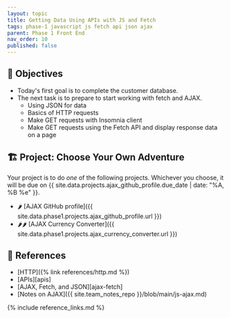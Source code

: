 ```yaml
---
layout: topic
title: Getting Data Using APIs with JS and Fetch
tags: phase-1 javascript js fetch api json ajax
parent: Phase 1 Front End
nav_order: 10
published: false
---
```


## 🎯 Objectives

- Today's first goal is to complete the customer database.
- The next task is to prepare to start working with fetch and AJAX.
  - Using JSON for data
  - Basics of HTTP requests
  - Make GET requests with Insomnia client
  - Make GET requests using the Fetch API and display response data on a page

## 🏗️ Project: Choose Your Own Adventure

Your project is to do _one_ of the following projects. Whichever you choose, it will be due on {{ site.data.projects.ajax_github_profile.due_date | date: "%A, %B %e" }}.

- 🌶 [AJAX GitHub profile]({{ site.data.phase1.projects.ajax_github_profile.url }})
- 🌶🌶 [AJAX Currency Converter]({{ site.data.phase1.projects.ajax_currency_converter.url }})

## 🔖 References

- [HTTP]({% link references/http.md %})
- [APIs][apis]
- [AJAX, Fetch, and JSON][ajax-fetch]
- [Notes on AJAX]({{ site.team_notes_repo }}/blob/main/js-ajax.md)

{% include reference_links.md %}
